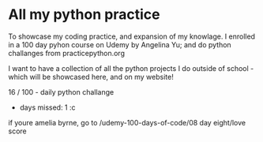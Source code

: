 # All my python practice

To showcase my coding practice, and expansion of my knowlage.
I enrolled in a 100 day pyhon course on Udemy by Angelina Yu; and do python challanges from practicepython.org

I want to have a collection of all the python projects I do outside of school - which will be showcased here, and on my website! 

16 / 100 - daily python challange
- days missed: 1 :c 


if youre amelia byrne, go to /udemy-100-days-of-code/08 day eight/love score